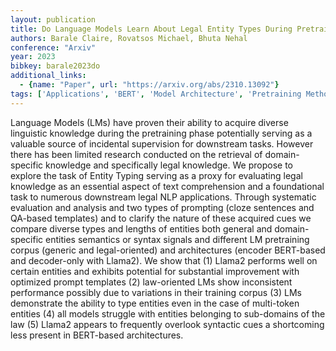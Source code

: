 ```yaml
---
layout: publication
title: Do Language Models Learn About Legal Entity Types During Pretraining
authors: Barale Claire, Rovatsos Michael, Bhuta Nehal
conference: "Arxiv"
year: 2023
bibkey: barale2023do
additional_links:
  - {name: "Paper", url: "https://arxiv.org/abs/2310.13092"}
tags: ['Applications', 'BERT', 'Model Architecture', 'Pretraining Methods', 'Prompting', 'Reinforcement Learning', 'Training Techniques']
---
```

Language Models (LMs) have proven their ability to acquire diverse linguistic knowledge during the pretraining phase potentially serving as a valuable source of incidental supervision for downstream tasks. However there has been limited research conducted on the retrieval of domain-specific knowledge and specifically legal knowledge. We propose to explore the task of Entity Typing serving as a proxy for evaluating legal knowledge as an essential aspect of text comprehension and a foundational task to numerous downstream legal NLP applications. Through systematic evaluation and analysis and two types of prompting (cloze sentences and QA-based templates) and to clarify the nature of these acquired cues we compare diverse types and lengths of entities both general and domain-specific entities semantics or syntax signals and different LM pretraining corpus (generic and legal-oriented) and architectures (encoder BERT-based and decoder-only with Llama2). We show that (1) Llama2 performs well on certain entities and exhibits potential for substantial improvement with optimized prompt templates (2) law-oriented LMs show inconsistent performance possibly due to variations in their training corpus (3) LMs demonstrate the ability to type entities even in the case of multi-token entities (4) all models struggle with entities belonging to sub-domains of the law (5) Llama2 appears to frequently overlook syntactic cues a shortcoming less present in BERT-based architectures.
